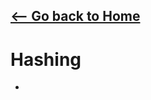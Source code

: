 ## [<-- Go back to Home](https://thecoducer.github.io/GeeksForGeeks_DSA_Course_Solutions/)
# Hashing
- 